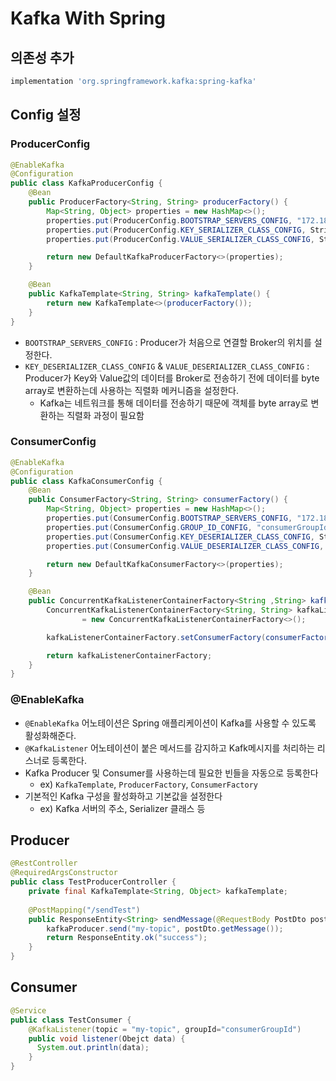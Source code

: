 # Kafka With Spring

## 의존성 추가
```groovy
implementation 'org.springframework.kafka:spring-kafka'
```

## Config 설정
### ProducerConfig

```java
@EnableKafka
@Configuration
public class KafkaProducerConfig {
    @Bean
    public ProducerFactory<String, String> producerFactory() {
        Map<String, Object> properties = new HashMap<>();
        properties.put(ProducerConfig.BOOTSTRAP_SERVERS_CONFIG, "172.18.0.101:9092");
        properties.put(ProducerConfig.KEY_SERIALIZER_CLASS_CONFIG, StringSerializer.class);
        properties.put(ProducerConfig.VALUE_SERIALIZER_CLASS_CONFIG, StringSerializer.class);

        return new DefaultKafkaProducerFactory<>(properties);
    }

    @Bean
    public KafkaTemplate<String, String> kafkaTemplate() {
        return new KafkaTemplate<>(producerFactory());
    }
}
```
* `BOOTSTRAP_SERVERS_CONFIG` : Producer가 처음으로 연결할 Broker의 위치를 설정한다.
* `KEY_DESERIALIZER_CLASS_CONFIG` & `VALUE_DESERIALIZER_CLASS_CONFIG` : Producer가 Key와 Value값의 데이터를 Broker로 전송하기 전에 데이터를 byte array로 변환하는데 사용하는 직렬화 메커니즘을 설정한다.
  * Kafka는 네트워크를 통해 데이터를 전송하기 때문에 객체를 byte array로 변환하는 직렬화 과정이 필요함

### ConsumerConfig
```java
@EnableKafka
@Configuration
public class KafkaConsumerConfig {
    @Bean
    public ConsumerFactory<String, String> consumerFactory() {
        Map<String, Object> properties = new HashMap<>();
        properties.put(ConsumerConfig.BOOTSTRAP_SERVERS_CONFIG, "172.18.0.101:9092");
        properties.put(ConsumerConfig.GROUP_ID_CONFIG, "consumerGroupId");
        properties.put(ConsumerConfig.KEY_DESERIALIZER_CLASS_CONFIG, StringDeserializer.class);
        properties.put(ConsumerConfig.VALUE_DESERIALIZER_CLASS_CONFIG, StringDeserializer.class);

        return new DefaultKafkaConsumerFactory<>(properties);
    }

    @Bean
    public ConcurrentKafkaListenerContainerFactory<String ,String> kafkaListenerContainerFactory() {
        ConcurrentKafkaListenerContainerFactory<String, String> kafkaListenerContainerFactory
                = new ConcurrentKafkaListenerContainerFactory<>();

        kafkaListenerContainerFactory.setConsumerFactory(consumerFactory());

        return kafkaListenerContainerFactory;
    }
}
```

### @EnableKafka
* `@EnableKafka` 어노테이션은 Spring 애플리케이션이 Kafka를 사용할 수 있도록 활성화해준다.
* `@KafkaListener` 어노테이션이 붙은 메서드를 감지하고 Kafk메시지를 처리하는 리스너로 등록한다.
* Kafka Producer 및 Consumer를 사용하는데 필요한 빈들을 자동으로 등록한다
  * ex) `KafkaTemplate`, `ProducerFactory`, `ConsumerFactory`
* 기본적인 Kafka 구성을 활성화하고 기본값을 설정한다
  * ex) Kafka 서버의 주소, Serializer 클래스 등

## Producer
```java
@RestController
@RequiredArgsConstructor
public class TestProducerController {
    private final KafkaTemplate<String, Object> kafkaTemplate;
    
    @PostMapping("/sendTest")
    public ResponseEntity<String> sendMessage(@RequestBody PostDto postDto) {
        kafkaProducer.send("my-topic", postDto.getMessage());
        return ResponseEntity.ok("success");
    }
}
```

## Consumer
```java
@Service
public class TestConsumer {
    @KafkaListener(topic = "my-topic", groupId="consumerGroupId")
    public void listener(Obejct data) {
      System.out.println(data);
    }
}
```